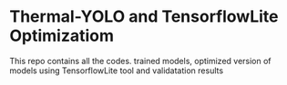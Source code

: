 # Thermal-YOLO and TensorflowLite Optimizatiom
This repo contains all the codes. trained models, optimized version of models using TensorflowLite tool and validatation results
